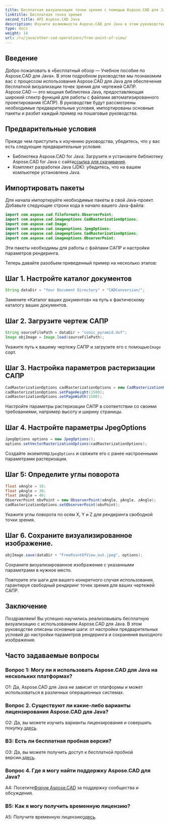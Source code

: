 ```yaml
---
title: Бесплатная визуализация точки зрения с помощью Aspose.CAD для Java
linktitle: Бесплатная точка зрения
second_title: API Aspose.CAD Java
description: Изучите возможности Aspose.CAD для Java в этом руководстве по бесплатному рендерингу точек зрения для чертежей САПР. Раскройте потенциал Aspose.CAD.
type: docs
weight: 14
url: /ru/java/other-cad-operations/free-point-of-view/
---
```

## Введение

Добро пожаловать в «Бесплатный обзор — Учебное пособие по Aspose.CAD для Java». В этом подробном руководстве мы познакомим вас с процессом использования Aspose.CAD для Java для обеспечения бесплатной визуализации точек зрения для чертежей САПР. Aspose.CAD — это мощная библиотека Java, предоставляющая широкий спектр функций для работы с файлами автоматизированного проектирования (САПР). В руководстве будут рассмотрены необходимые предварительные условия, импортированы основные пакеты и разбит каждый пример на пошаговые руководства.

## Предварительные условия

Прежде чем приступить к изучению руководства, убедитесь, что у вас есть следующие предварительные условия:
-  Библиотека Aspose.CAD for Java: Загрузите и установите библиотеку Aspose.CAD for Java с сайта[ссылка для скачивания](https://releases.aspose.com/cad/java/).
- Комплект разработки Java (JDK): убедитесь, что на вашем компьютере установлена Java.

## Импортировать пакеты

Для начала импортируйте необходимые пакеты в свой Java-проект. Добавьте следующие строки кода в начало вашего Java-файла:
```java
import com.aspose.cad.fileformats.ObserverPoint;
import com.aspose.cad.imageoptions.CadRasterizationOptions;
import com.aspose.cad.Image;
import com.aspose.cad.imageoptions.JpegOptions;
import com.aspose.cad.imageoptions.CadRasterizationOptions;
import com.aspose.cad.imageoptions.ObserverPoint;
```

Эти пакеты необходимы для работы с файлами САПР и настройки параметров рендеринга.

Теперь давайте разобьем приведенный пример на несколько этапов:

## Шаг 1. Настройте каталог документов

```java
String dataDir = "Your Document Directory" + "CADConversion/";
```

Замените «Каталог ваших документов» на путь к фактическому каталогу ваших документов.

## Шаг 2. Загрузите чертеж САПР

```java
String sourceFilePath = dataDir + "conic_pyramid.dxf";
Image objImage = Image.load(sourceFilePath);
```

Укажите путь к вашему чертежу САПР и загрузите его с помощью`Image` сорт.

## Шаг 3. Настройка параметров растеризации САПР

```java
CadRasterizationOptions cadRasterizationOptions = new CadRasterizationOptions();
cadRasterizationOptions.setPageHeight(1500);
cadRasterizationOptions.setPageWidth(1500);
```

Настройте параметры растеризации САПР в соответствии со своими требованиями, например высоту и ширину страницы.

## Шаг 4. Настройте параметры JpegOptions

```java
JpegOptions options = new JpegOptions();
options.setVectorRasterizationOptions(cadRasterizationOptions);
```

 Создайте экземпляр`JpegOptions` и свяжите его с ранее настроенными параметрами растеризации.

## Шаг 5: Определите углы поворота

```java
float xAngle = 10;
float yAngle = 30;
float zAngle = 40;
ObserverPoint obvPoint = new ObserverPoint(xAngle, yAngle, zAngle);
cadRasterizationOptions.setObserverPoint(obvPoint);
```

Укажите углы поворота по осям X, Y и Z для рендеринга свободной точки зрения.

## Шаг 6. Сохраните визуализированное изображение.

```java
objImage.save(dataDir + "FreePointOfView_out.jpeg", options);
```

Сохраните визуализированное изображение с указанными параметрами в нужное место.

Повторите эти шаги для вашего конкретного случая использования, гарантируя свободный рендеринг точек зрения для ваших чертежей САПР.

## Заключение

Поздравляем! Вы успешно научились реализовывать бесплатную визуализацию с использованием Aspose.CAD для Java. В этом руководстве описаны основные шаги: от настройки предварительных условий до настройки параметров рендеринга и сохранения выходного изображения.

## Часто задаваемые вопросы

### Вопрос 1: Могу ли я использовать Aspose.CAD для Java на нескольких платформах?

О1: Да, Aspose.CAD для Java не зависит от платформы и может использоваться в различных операционных системах.

### Вопрос 2. Существуют ли какие-либо варианты лицензирования Aspose.CAD для Java?

 О2: Да, вы можете изучить варианты лицензирования и совершить покупку.[здесь](https://purchase.aspose.com/buy).

### В3: Есть ли бесплатная пробная версия?

 О3: Да, вы можете получить доступ к бесплатной пробной версии.[здесь](https://releases.aspose.com/).

### Вопрос 4. Где я могу найти поддержку Aspose.CAD для Java?

 А4: Посетите[Форум Aspose.CAD](https://forum.aspose.com/c/cad/19) за поддержку сообщества и обсуждения.

### В5: Как я могу получить временную лицензию?

 A5: Получите временную лицензию[здесь](https://purchase.aspose.com/temporary-license/).